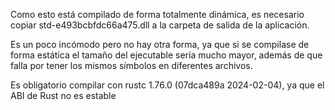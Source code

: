 Como esto está compilado de forma totalmente dinámica, es necesario copiar std-e493bcbfdc66a475.dll a la carpeta de salida de la aplicación.

Es un poco incómodo pero no hay otra forma, ya que si se compilase de forma estática el tamaño del ejecutable sería mucho mayor, además de que falla por tener
los mismos símbolos en diferentes archivos.

Es obligatorio compilar con rustc 1.76.0 (07dca489a 2024-02-04), ya que el ABI de Rust no es estable